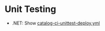 # Unit Testing

- .NET: Show [catalog-ci-unittest-deploy.yml](/.ado/catalog-ci-unittest-deploy.yml)
